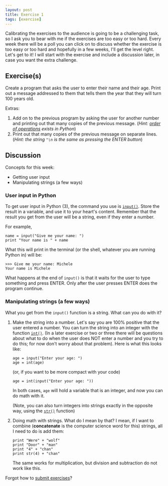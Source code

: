 ```yaml
---
layout: post
title: Exercise 1
tags: [exercise]
---
```


Calibrating the exercises to the audience is going to be a challenging task, so I ask you to bear with me if the exercises are too easy or too hard. Every week there will be a poll you can click on to discuss whether the exercise is too easy or too hard and hopefully in a few weeks, I'll get the level right. Let's get to it! I will start with the exercise and include a discussion later, in case you want the extra challenge.

## Exercise(s)

Create a program that asks the user to enter their name and their age. Print out a message addressed to them that tells them the year that they will turn 100 years old. 

Extras: 

1. Add on to the previous program by asking the user for another number and printing out that many copies of the previous message. (_Hint: [order of operations](http://www.mathsisfun.com/operation-order-pemdas.html) exists in Python_)
2. Print out that many copies of the previous message on separate lines. (_Hint: the string `"\n` is the same as pressing the ENTER button_)

## Discussion

Concepts for this week:

* Getting user input 
* Manipulating strings (a few ways)

### User input in Python

To get user input in Python (3), the command you use is [`input()`](http://docs.python.org/3.3/library/functions.html?highlight=input#input). Store the result in a variable, and use it to your heart's content. Remember that the result you get from the user will be a string, even if they enter a number. 

For example, 

```
name = input("Give me your name: ")
print "Your name is " + name
```

What this will print in the terminal (or the shell, whatever you are running Python in) will be: 

```
>>> Give me your name: Michele
Your name is Michele
```

What happens at the end of `input()` is that it waits for the user to type something and press ENTER. Only after the user presses ENTER does the program continue.
 
### Manipulating strings (a few ways)

What you get from the `input()` function is a string. What can you do with it? 

1. Make the string into a number. Let's say you are 100% positive that the user entered a number. You can turn the string into an integer with the function [`int()`](http://docs.python.org/3.3/library/functions.html#int). (In a later exercise or two or three there will be questions about what to do when the user does NOT enter a number and you try to do this; for now don't worry about that problem). Here is what this looks like: 

	```
	age = input("Enter your age: ")
	age = int(age)
	```	

	(or, if you want to be more compact with your code)

	```
	age = int(input("Enter your age: "))
	```	

	In both cases, `age` will hold a variable that is an integer, and now you can do math with it. 

	(Note, you can also turn integers into strings exactly in the opposite way,
	using the [`str()`](http://docs.python.org/3.3/library/functions.html#str) function) 

2.  Doing math with strings. What do I mean by that? I mean, if I want to combine (**concatenate** is the computer science word for this) strings, all I need to do is add them: 

	```
	print "Were" + "wolf"
	print "Door" + "man"
	print "4" + "chan"
	print str(4) + "chan"
	```

	The same works for multiplication, but division and subtraction do not work like this. 


Forgot how to [submit exercises]()? 